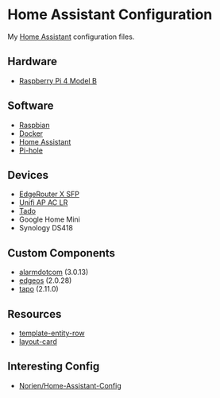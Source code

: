 # Home Assistant Configuration

My [Home Assistant](https://home-assistant.io/) configuration files.

## Hardware

* [Raspberry Pi 4 Model B](https://www.raspberrypi.com/products/raspberry-pi-4-model-b/)

## Software

* [Raspbian](https://www.raspbian.org/)
* [Docker](https://www.docker.com/)
* [Home Assistant](https://home-assistant.io/)
* [Pi-hole](https://pi-hole.net/)

## Devices

* [EdgeRouter X SFP](https://eu.store.ui.com/eu/en/products/er-x-sfp)
* [Unifi AP AC LR](https://eu.store.ui.com/eu/en/products/unifi-ac-lr)
* [Tado](https://www.tado.com/gb-en)
* Google Home Mini
* Synology DS418

## Custom Components

* [alarmdotcom](https://github.com/pyalarmdotcom/alarmdotcom) (3.0.13)
* [edgeos](https://github.com/elad-bar/ha-edgeos) (2.0.28)
* [tapo](https://github.com/petretiandrea/home-assistant-tapo-p100/) (2.11.0)

## Resources

* [template-entity-row](https://github.com/thomasloven/lovelace-template-entity-row/)
* [layout-card](https://github.com/thomasloven/lovelace-layout-card)

## Interesting Config

* [Norien/Home-Assistant-Config](https://github.com/Norien/Home-Assistant-Config/)
